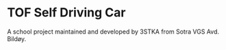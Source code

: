 # TOF Self Driving Car
A school project maintained and developed by 3STKA from Sotra VGS Avd. Bildøy.